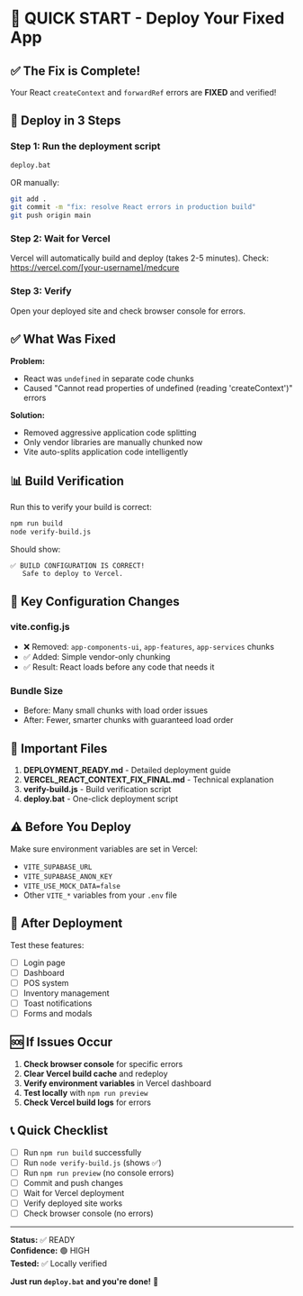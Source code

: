 # 🎯 QUICK START - Deploy Your Fixed App

## ✅ The Fix is Complete!

Your React `createContext` and `forwardRef` errors are **FIXED** and verified!

## 🚀 Deploy in 3 Steps

### Step 1: Run the deployment script
```cmd
deploy.bat
```

OR manually:
```bash
git add .
git commit -m "fix: resolve React errors in production build"
git push origin main
```

### Step 2: Wait for Vercel
Vercel will automatically build and deploy (takes 2-5 minutes).
Check: https://vercel.com/[your-username]/medcure

### Step 3: Verify
Open your deployed site and check browser console for errors.

## ✅ What Was Fixed

**Problem:**
- React was `undefined` in separate code chunks
- Caused "Cannot read properties of undefined (reading 'createContext')" errors

**Solution:**
- Removed aggressive application code splitting
- Only vendor libraries are manually chunked now
- Vite auto-splits application code intelligently

## 📊 Build Verification

Run this to verify your build is correct:
```bash
npm run build
node verify-build.js
```

Should show:
```
✅ BUILD CONFIGURATION IS CORRECT!
   Safe to deploy to Vercel.
```

## 🔧 Key Configuration Changes

### vite.config.js
- ❌ Removed: `app-components-ui`, `app-features`, `app-services` chunks
- ✅ Added: Simple vendor-only chunking
- ✅ Result: React loads before any code that needs it

### Bundle Size
- Before: Many small chunks with load order issues
- After: Fewer, smarter chunks with guaranteed load order

## 📝 Important Files

1. **DEPLOYMENT_READY.md** - Detailed deployment guide
2. **VERCEL_REACT_CONTEXT_FIX_FINAL.md** - Technical explanation
3. **verify-build.js** - Build verification script
4. **deploy.bat** - One-click deployment script

## ⚠️ Before You Deploy

Make sure environment variables are set in Vercel:
- `VITE_SUPABASE_URL`
- `VITE_SUPABASE_ANON_KEY`
- `VITE_USE_MOCK_DATA=false`
- Other `VITE_*` variables from your `.env` file

## 🎉 After Deployment

Test these features:
- [ ] Login page
- [ ] Dashboard
- [ ] POS system
- [ ] Inventory management
- [ ] Toast notifications
- [ ] Forms and modals

## 🆘 If Issues Occur

1. **Check browser console** for specific errors
2. **Clear Vercel build cache** and redeploy
3. **Verify environment variables** in Vercel dashboard
4. **Test locally** with `npm run preview`
5. **Check Vercel build logs** for errors

## 📞 Quick Checklist

- [ ] Run `npm run build` successfully
- [ ] Run `node verify-build.js` (shows ✅)
- [ ] Run `npm run preview` (no console errors)
- [ ] Commit and push changes
- [ ] Wait for Vercel deployment
- [ ] Verify deployed site works
- [ ] Check browser console (no errors)

---

**Status:** ✅ READY  
**Confidence:** 🟢 HIGH  
**Tested:** ✅ Locally verified  

**Just run `deploy.bat` and you're done!** 🚀
